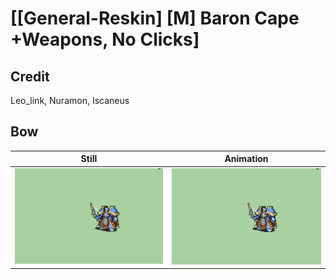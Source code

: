 # [\[General-Reskin\] \[M\] Baron Cape +Weapons, No Clicks]

## Credit

Leo_link, Nuramon, Iscaneus
	
## Bow

| Still | Animation |
| :---: | :-------: |
| ![Bow still](./Bow_000.png) | ![Bow animation](./Bow.gif) |
